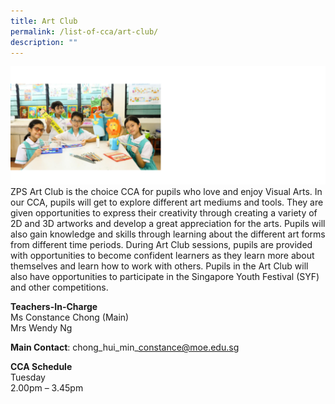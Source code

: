 ```yaml
---
title: Art Club
permalink: /list-of-cca/art-club/
description: ""
---
```

![](/images/CCAs/cca-%20art%20club%202023.png)
ZPS Art Club is the choice CCA for pupils who love and enjoy Visual Arts. In our CCA, pupils will get to explore different art mediums and tools. They are given opportunities to express their creativity through creating a variety of 2D and 3D artworks and develop a great appreciation for the arts. Pupils will also gain knowledge and skills through learning about the different art forms from different time periods. During Art Club sessions, pupils are provided with opportunities to become confident learners as they learn more about themselves and learn how to work with others. Pupils in the Art Club will also have opportunities to participate in the Singapore Youth Festival (SYF) and other competitions.

**Teachers-In-Charge**
<br>Ms Constance Chong (Main)
<br>Mrs Wendy Ng

**Main Contact**: chong\_hui\_min\_constance@moe.edu.sg

**CCA Schedule**
<br>Tuesday
<br>2.00pm – 3.45pm
